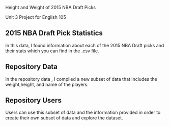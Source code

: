 Height and Weight of 2015 NBA Draft Picks

Unit 3 Project for English 105


## **2015 NBA Draft Pick Statistics**
In this data, I found information about each of the 2015 NBA Draft picks and their stats which you can find in the .csv file. 


## **Repository Data**
In the repository data , I compiled a new subset of data that includes the weight,height, and name of the players. 


## **Repository Users**
Users can use this subset of data and the information provided in order to create their own subset of data and explore the dataset.
